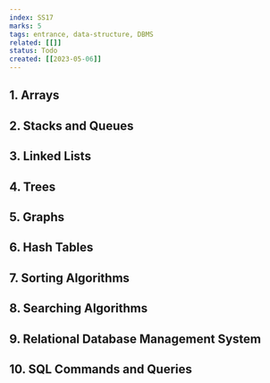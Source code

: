 ```yaml
---
index: SS17
marks: 5
tags: entrance, data-structure, DBMS
related: [[]]
status: Todo
created: [[2023-05-06]]
---
```



## 1. Arrays
## 2. Stacks and Queues
## 3. Linked Lists
## 4. Trees
## 5. Graphs
## 6. Hash Tables
## 7. Sorting Algorithms
## 8. Searching Algorithms
## 9. Relational Database Management System
## 10. SQL Commands and Queries
